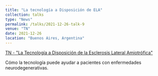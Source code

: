 ```yaml
---
title: "La tecnología a Disposición de ELA"
collection: talks
type: "News"
permalink: /talks/2021-12-26-talk-9
venue: "TN"
date: 2021-12-26
location: "Buenos Aires, Argentina"
---
```


[TN - "La Tecnología a Disposición de la Esclerosis Lateral Amiotrófica"](https://tn.com.ar/salud/bienestar/2021/12/26/la-tecnologia-a-disposicion-de-la-esclerosis-lateral-amiotrofica-ela/)

Cómo la tecnología puede ayudar a pacientes con enfermedades neurodegenerativas.



